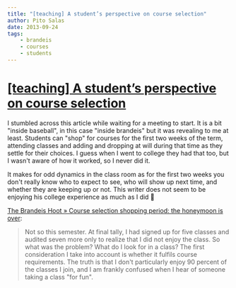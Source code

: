 ```yaml
---
title: "[teaching] A student’s perspective on course selection"
author: Pito Salas
date: 2013-09-24
tags:
    - brandeis
    - courses
    - students
---
```

# [[teaching] A student’s perspective on course selection](None)




I stumbled across this article while waiting for a meeting to start. It is a
bit "inside baseball", in this case "inside brandeis" but it was revealing to
me at least. Students can "shop" for courses for the first two weeks of the
term, attending classes and adding and dropping at will during that time as
they settle for their choices. I guess when I went to college they had that
too, but I wasn't aware of how it worked, so I never did it.

It makes for odd dynamics in the class room as for the first two weeks you
don't really know who to expect to see, who will show up next time, and
whether they are keeping up or not. This writer does not seem to be enjoying
his college experience as much as I did 🙂

[The Brandeis Hoot » Course selection shopping period: the honeymoon is
over](<http://thebrandeishoot.com/articles/13482>):

> Not so this semester. At final tally, I had signed up for five classes and
> audited seven more only to realize that I did not enjoy the class. So what
> was the problem? What do I look for in a class? The first consideration I
> take into account is whether it fulfils course requirements. The truth is
> that I don't particularly enjoy 90 percent of the classes I join, and I am
> frankly confused when I hear of someone taking a class "for fun".




